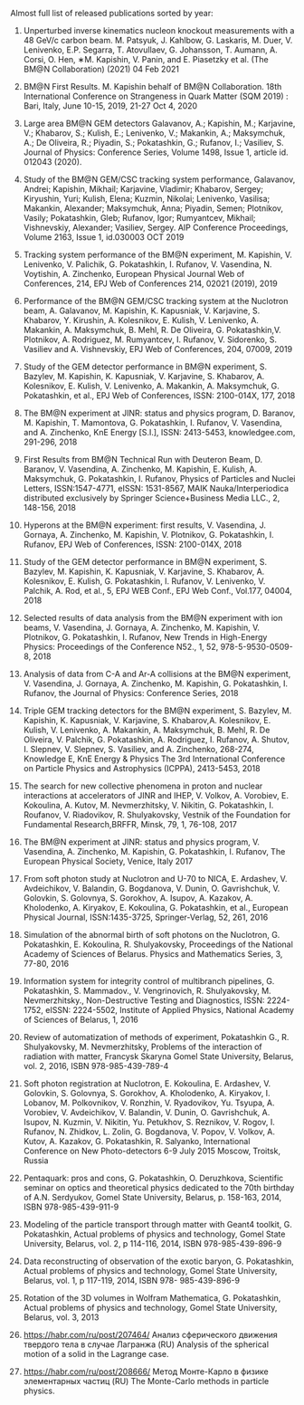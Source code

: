 Almost full list of released publications sorted by year:

1. Unperturbed inverse kinematics nucleon knockout measurements with a 48 GeV/c carbon beam. M. Patsyuk, J. Kahlbow, G. Laskaris, M. Duer, V. Lenivenko, E.P. Segarra, T. Atovullaev, G. Johansson, T. Aumann, A. Corsi, O. Hen, ∗M. Kapishin, V. Panin, and E. Piasetzky et al. (The BM@N Collaboration) (2021) 04 Feb 2021

2. BM@N First Results. M. Kapishin behalf of BM@N Collaboration. 18th International Conference on Strangeness in Quark Matter (SQM 2019) : Bari, Italy, June 10-15, 2019, 21-27 Oct 4, 2020

2. Large area BM@N GEM detectors Galavanov, A.; Kapishin, M.; Karjavine, V.; Khabarov, S.; Kulish, E.; Lenivenko, V.; Makankin, A.; Maksymchuk, A.; De Oliveira, R.; Piyadin, S.; Pokatashkin, G.; Rufanov, I.; Vasiliev, S. Journal of Physics: Conference Series, Volume 1498, Issue 1, article id. 012043 (2020).
   
3. Study of the BM@N GEM/CSC tracking system performance, Galavanov, Andrei; Kapishin, Mikhail; Karjavine, Vladimir; Khabarov, Sergey; Kiryushin, Yuri; Kulish, Elena; Kuzmin, Nikolai; Lenivenko, Vasilisa; Makankin, Alexander; Maksymchuk, Anna; Piyadin, Semen; Plotnikov, Vasily; Pokatashkin, Gleb; Rufanov, Igor; Rumyantcev, Mikhail; Vishnevskiy, Alexander; Vasiliev, Sergey. AIP Conference Proceedings, Volume 2163, Issue 1, id.030003  OCT 2019

4.	Tracking system performance of the BM@N experiment, M. Kapishin, V. Lenivenko, V. Palichik, G. Pokatashkin, I. Rufanov, V. Vasendina, N. Voytishin, A. Zinchenko, European Physical Journal Web of Conferences, 214, EPJ Web of Conferences 214, 02021 (2019), 2019
 
5.	Performance of the BM@N GEM/CSC tracking system at the Nuclotron beam, A. Galavanov, M. Kapishin, K. Kapusniak, V. Karjavine, S. Khabarov, Y. Kirushin, A. Kolesnikov, E. Kulish, V. Lenivenko, A. Makankin, A. Maksymchuk, B. Mehl, R. De Oliveira, G. Pokatashkin,V. Plotnikov, A. Rodriguez, M. Rumyantcev, I. Rufanov, V. Sidorenko, S. Vasiliev and A. Vishnevskiy, EPJ Web of Conferences, 204, 07009, 2019

3.	Study of the GEM detector performance in BM@N experiment, S. Bazylev, M. Kapishin, K. Kapusniak, V. Karjavine, S. Khabarov, A. Kolesnikov, E. Kulish, V. Lenivenko, A. Makankin, A. Maksymchuk, G. Pokatashkin, et al., EPJ Web of Conferences, ISSN: 2100-014X, 177, 2018

4.	The BM@N experiment at JINR: status and physics program, D. Baranov, M. Kapishin, T. Mamontova, G. Pokatashkin, I. Rufanov, V. Vasendina, and A. Zinchenko, KnE Energy [S.I.], ISSN: 2413-5453, knowledgee.com, 291-296, 2018

5.	First Results from BM@N Technical Run with Deuteron Beam, D. Baranov, V. Vasendina, A. Zinchenko, M. Kapishin, E. Kulish, A. Maksymchuk, G. Pokatashkin, I. Rufanov, Physics of Particles and Nuclei Letters, ISSN:1547-4771, eISSN: 1531-8567, MAIK Nauka/Interperiodica distributed exclusively by Springer Science+Business Media LLC., 2, 148-156, 2018

6.	Hyperons at the BM@N experiment: first results, V. Vasendina, J. Gornaya, A. Zinchenko, M. Kapishin, V. Plotnikov, G. Pokatashkin, I. Rufanov, EPJ Web of Conferences, ISSN: 2100-014X, 2018

7.	 Study of the GEM detector performance in BM@N experiment, S. Bazylev, M. Kapishin, K. Kapusniak, V. Karjavine, S. Khabarov, A. Kolesnikov, E. Kulish, G. Pokatashkin, I. Rufanov, V. Lenivenko, V. Palchik, A. Rod, et al., 5, EPJ WEB Conf., EPJ Web Conf., Vol.177, 04004, 2018

8.	 Selected results of data analysis from the BM@N experiment with ion beams, V. Vasendina, J. Gornaya, A. Zinchenko, M. Kapishin, V. Plotnikov, G. Pokatashkin, I. Rufanov, New Trends in High-Energy Physics: Proceedings of the Conference N52., 1, 52, 978-5-9530-0509-8, 2018

9.	 Analysis of data from C-A and Ar-A collisions at the BM@N experiment, V. Vasendina,         J. Gornaya, A. Zinchenko, M. Kapishin, G. Pokatashkin, I. Rufanov, the Journal of Physics: Conference Series, 2018

10.	Triple GEM tracking detectors for the BM@N experiment, S. Bazylev, M. Kapishin, K. Kapusniak, V. Karjavine, S. Khabarov,A. Kolesnikov, E. Kulish, V. Lenivenko, A. Makankin, A. Maksymchuk, B. Mehl, R. De Oliveira, V. Palchik, G. Pokatashkin, A. Rodriguez, I. Rufanov, A. Shutov, I. Slepnev, V. Slepnev, S. Vasiliev, and A. Zinchenko, 268-274, Knowledge E, KnE Energy & Physics The 3rd International Conference on Particle Physics and Astrophysics (ICPPA), 2413-5453, 2018

11.	The search for new collective phenomena in proton and nuclear interactions at accelerators of JINR and IHEP, V. Volkov, A. Vorobiev, E. Kokoulina, A. Kutov, M. Nevmerzhitsky, V. Nikitin, G. Pokatashkin, I. Roufanov, V. Riadovikov, R. Shulyakovsky, Vestnik of the Foundation for Fundamental Research,BRFFR, Minsk, 79, 1, 76-108, 2017 

12.	 The BM@N experiment at JINR: status and physics program, V. Vasendina, A. Zinchenko,     M. Kapishin, G. Pokatashkin, I. Rufanov, The European Physical Society, Venice, Italy 2017

13.	From soft photon study at Nuclotron and U-70 to NICA, E. Ardashev, V. Avdeichikov, V. Balandin, G. Bogdanova, V. Dunin, O. Gavrishchuk, V. Golovkin, S. Golovnya, S. Gorokhov, A. Isupov, A. Kazakov, A. Kholodenko, A. Kiryakov, E. Kokoulina, G. Pokatashkin, et al., European Physical Journal, ISSN:1435-3725, Springer-Verlag, 52, 261, 2016 

14.	Simulation of the abnormal birth of soft photons on the Nuclotron, G. Pokatashkin, E. Kokoulina, R. Shulyakovsky, Proceedings of the National Academy of Sciences of Belarus. Physics and Mathematics Series, 3, 77-80, 2016

15.	Information system for integrity control of multibranch pipelines, G. Pokatashkin, S. Mammadov., V. Vengrinovich, R. Shulyakovsky, M. Nevmerzhitsky., Non-Destructive Testing and Diagnostics, ISSN: 2224-1752, eISSN: 2224-5502, Institute of Applied Physics, National Academy of Sciences of Belarus, 1, 2016

16.	Review of automatization of methods of experiment, Pokatashkin G., R. Shulyakovsky,          M. Nevmerzhitsky, Problems of the interaction of radiation with matter, Francysk Skaryna Gomel State University, Belarus, vol. 2, 2016, ISBN 978-985-439-789-4

17.	Soft photon registration at Nuclotron, E. Kokoulina, E. Ardashev, V. Golovkin, S. Golovnya, S. Gorokhov, A. Kholodenko, A. Kiryakov, I. Lobanov, M. Polkovnikov, V. Ronzhin, V. Ryadovikov, Yu. Tsyupa, A. Vorobiev, V. Avdeichikov, V. Balandin, V. Dunin, O. Gavrishchuk, A. Isupov, N. Kuzmin, V. Nikitin, Yu. Petukhov, S. Reznikov, V. Rogov, I. Rufanov, N. Zhidkov, L. Zolin, G. Bogdanova, V. Popov, V. Volkov, A. Kutov, A. Kazakov, G. Pokatashkin, R. Salyanko, International Conference on New Photo-detectors 6-9 July 2015 Moscow, Troitsk, Russia

18.	Pentaquark: pros and cons, G. Pokatashkin, O. Deruzhkova, Scientific seminar on optics and theoretical physics dedicated to the 70th birthday of A.N. Serdyukov, Gomel State University, Belarus, p. 158-163, 2014, ISBN 978-985-439-911-9

19.	 Modeling of the particle transport through matter with Geant4 toolkit, G. Pokatashkin, Actual problems of physics and technology, Gomel State University, Belarus, vol. 2, p 114-116, 2014, ISBN 978-985-439-896-9

20.	 Data reconstructing of observation of the exotic baryon, G. Pokatashkin, Actual problems of         physics and technology, Gomel State University, Belarus, vol. 1, p 117-119, 2014, ISBN 978- 985-439-896-9

21.	 Rotation of the 3D volumes in Wolfram Mathematica, G. Pokatashkin, Actual problems of   physics and technology, Gomel State University, Belarus, vol. 3, 2013

22.	https://habr.com/ru/post/207464/ Анализ сферического движения твердого тела в случае Лагранжа (RU) Analysis of the spherical motion of a solid in the Lagrange case.

23.	https://habr.com/ru/post/208666/ Метод Монте-Карло в физике элементарных частиц (RU) The Monte-Carlo methods in particle physics.


